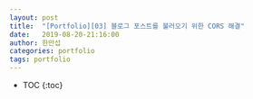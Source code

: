 ```yaml
---
layout: post
title:  "[Portfolio][03] 블로그 포스트를 불러오기 위한 CORS 해결"
date:   2019-08-20-21:16:00
author: 한만섭
categories: portfolio
tags: portfolio
---
```






* TOC
{:toc}
  



